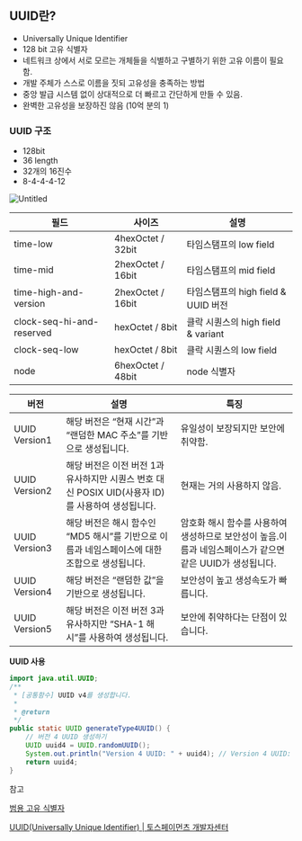 ## UUID란?

- Universally Unique Identifier
- 128 bit 고유 식별자
- 네트워크 상에서 서로 모르는 개체들을 식별하고 구별하기 위한 고유 이름이 필요함.
- 개발 주체가 스스로 이름을 짓되 고유성을 충족하는 방법
- 중앙 발급 시스템 없이 상대적으로 더 빠르고 간단하게 만들 수 있음.
- 완벽한 고유성을 보장하진 않음 (10억 분의 1)

### UUID 구조

- 128bit
- 36 length
- 32개의 16진수
- 8-4-4-4-12

![Untitled](https://prod-files-secure.s3.us-west-2.amazonaws.com/433971e4-0227-456c-b0f4-c984c56f52c6/af33fbc2-84ff-4ade-ac20-012d4ff8bb5f/Untitled.png)

| 필드 | 사이즈 | 설명 |
| --- | --- | --- |
| time-low | 4hexOctet / 32bit | 타임스탬프의 low field |
| time-mid | 2hexOctet / 16bit | 타임스탬프의 mid field |
| time-high-and-version | 2hexOctet / 16bit | 타임스탬프의 high field & UUID 버전 |
| clock-seq-hi-and-reserved | hexOctet / 8bit | 클락 시퀀스의 high field & variant |
| clock-seq-low | hexOctet / 8bit | 클락 시퀀스의 low field |
| node | 6hexOctet / 48bit | node 식별자 |

| 버전 | 설명 | 특징 |
| --- | --- | --- |
| UUID Version1 | 해당 버전은 “현재 시간”과 “랜덤한 MAC 주소”를 기반으로 생성됩니다. | 유일성이 보장되지만 보안에 취약함. |
| UUID Version2 | 해당 버전은 이전 버전 1과 유사하지만 시퀀스 번호 대신 POSIX UID(사용자 ID)를 사용하여 생성됩니다. | 현재는 거의 사용하지 않음. |
| UUID Version3 | 해당 버전은 해시 함수인 “MD5 해시”를 기반으로 이름과 네임스페이스에 대한 조합으로 생성됩니다. | 암호화 해시 함수를 사용하여 생성하므로 보안성이 높음.이름과 네임스페이스가 같으면 같은 UUID가 생성됩니다. |
| UUID Version4 | 해당 버전은 “랜덤한 값”을 기반으로 생성됩니다. | 보안성이 높고 생성속도가 빠릅니다. |
| UUID Version5 | 해당 버전은 이전 버전 3과 유사하지만 “SHA-1 해시”를 사용하여 생성됩니다. | 보안에 취약하다는 단점이 있습니다. |

**UUID 사용**

```java
import java.util.UUID;
/**
 * [공통함수] UUID v4를 생성합니다.
 *
 * @return
 */
public static UUID generateType4UUID() {
    // 버전 4 UUID 생성하기
    UUID uuid4 = UUID.randomUUID();
    System.out.println("Version 4 UUID: " + uuid4); // Version 4 UUID: c48b2aef-9d79-44fe-bd97-46fd31361069
    return uuid4;
}
```

참고

[범용 고유 식별자](https://ko.wikipedia.org/wiki/범용_고유_식별자)

[UUID(Universally Unique Identifier) | 토스페이먼츠 개발자센터](https://docs.tosspayments.com/resources/glossary/uuid)